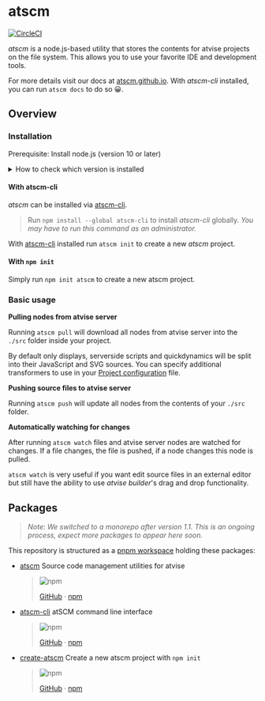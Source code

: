 # atscm

[![CircleCI](https://circleci.com/gh/atSCM/atscm/tree/master.svg?style=svg)](https://circleci.com/gh/atSCM/atscm)

_atscm_ is a node.js-based utility that stores the contents for atvise projects on the file system. This allows you to use your favorite IDE and development tools.

For more details visit our docs at [atscm.github.io](https://atscm.github.io). With _atscm-cli_ installed, you can run `atscm docs` to do so 😀.

## Overview

<!-- BEGIN overview -->
<!-- This section is generated. Run `npm run update-monorepo` to update it. -->

### Installation

Prerequisite: Install node.js (version 10 or later)

<details><summary>How to check which version is installed</summary>

- Make sure [node.js](https://nodejs.org) (version 10 or later) is installed by running `node --version`.
- Make sure [npm](https://www.npmjs.com) is installed by running `npm --version`.

</details>

#### With atscm-cli

_atscm_ can be installed via [atscm-cli](https://github.com/atSCM/atscm-cli).

> Run `npm install --global atscm-cli` to install _atscm-cli_ globally. _You may have to run this command as an administrator._

With [atscm-cli](https://github.com/atSCM/atscm-cli) installed run `atscm init` to create a new _atscm_ project.

#### With `npm init`

Simply run `npm init atscm` to create a new atscm project.

### Basic usage

**Pulling nodes from atvise server**

Running `atscm pull` will download all nodes from atvise server into the `./src` folder inside your project.

By default only displays, serverside scripts and quickdynamics will be split into their JavaScript and SVG sources. You can specify additional transformers to use in your [Project configuration](#project-configuration) file.

**Pushing source files to atvise server**

Running `atscm push` will update all nodes from the contents of your `./src` folder.

**Automatically watching for changes**

After running `atscm watch` files and atvise server nodes are watched for changes. If a file changes, the file is pushed, if a node changes this node is pulled.

`atscm watch` is very useful if you want edit source files in an external editor but still have the ability to use _atvise builder_'s drag and drop functionality.

<!-- END overview -->

## Packages

> _Note: We switched to a monorepo after version 1.1. This is an ongoing process, expect more packages to appear here soon._

This repository is structured as a [pnpm workspace](https://pnpm.js.org/en/workspaces) holding these packages:

<!-- BEGIN packages -->
<!-- This section is generated. Run `npm run update-monorepo` to update it. -->

- [atscm](./packages/atscm) Source code management utilities for atvise

  > ![npm](https://img.shields.io/npm/v/atscm?logo=npm)
  >
  > [GitHub](https://github.com/atSCM/atscm/tree/master/packages/atscm#readme) · [npm](https://www.npmjs.com/package/atscm)

- [atscm-cli](./packages/atscm-cli) atSCM command line interface

  > ![npm](https://img.shields.io/npm/v/atscm-cli?logo=npm)
  >
  > [GitHub](https://github.com/atSCM/atscm/tree/master/packages/atscm-cli#readme) · [npm](https://www.npmjs.com/package/atscm-cli)

- [create-atscm](./packages/create-atscm) Create a new atscm project with `npm init`

  > ![npm](https://img.shields.io/npm/v/create-atscm?logo=npm)
  >
  > [GitHub](https://github.com/atSCM/atscm/tree/master/packages/create-atscm#readme) · [npm](https://www.npmjs.com/package/create-atscm)

<!-- END packages -->
